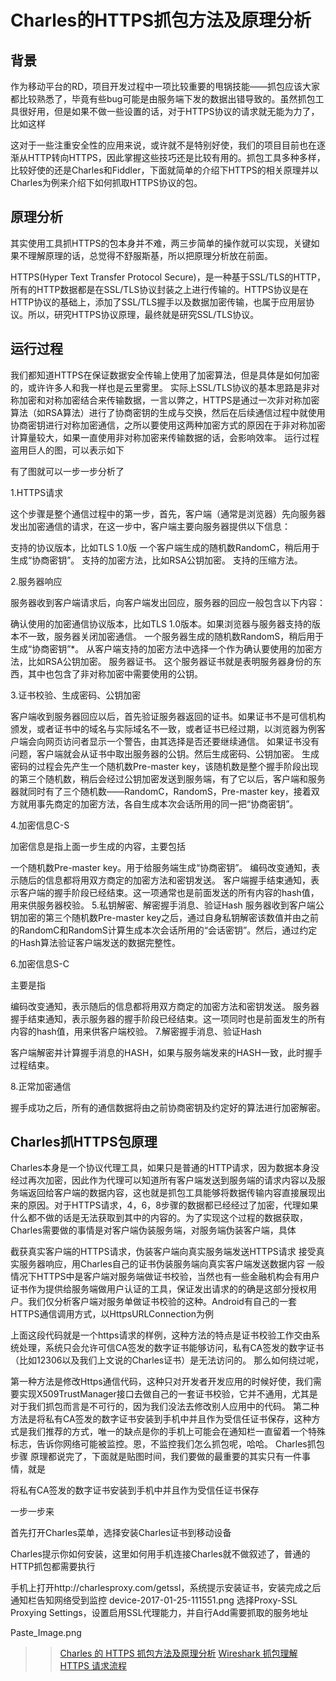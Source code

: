 # Charles的HTTPS抓包方法及原理分析


## 背景

作为移动平台的RD，项目开发过程中一项比较重要的甩锅技能——抓包应该大家都比较熟悉了，毕竟有些bug可能是由服务端下发的数据出错导致的。虽然抓包工具很好用，但是如果不做一些设置的话，对于HTTPS协议的请求就无能为力了，比如这样


这对于一些注重安全性的应用来说，或许就不是特别好使，我们的项目目前也在逐渐从HTTP转向HTTPS，因此掌握这些技巧还是比较有用的。抓包工具多种多样，比较好使的还是Charles和Fiddler，下面就简单的介绍下HTTPS的相关原理并以Charles为例来介绍下如何抓取HTTPS协议的包。

## 原理分析

其实使用工具抓HTTPS的包本身并不难，两三步简单的操作就可以实现，关键如果不理解原理的话，总觉得不舒服斯基，所以把原理分析放在前面。

HTTPS(Hyper Text Transfer Protocol Secure)，是一种基于SSL/TLS的HTTP，所有的HTTP数据都是在SSL/TLS协议封装之上进行传输的。HTTPS协议是在HTTP协议的基础上，添加了SSL/TLS握手以及数据加密传输，也属于应用层协议。所以，研究HTTPS协议原理，最终就是研究SSL/TLS协议。

## 运行过程

我们都知道HTTPS在保证数据安全传输上使用了加密算法，但是具体是如何加密的，或许许多人和我一样也是云里雾里。
实际上SSL/TLS协议的基本思路是非对称加密和对称加密结合来传输数据，一言以弊之，HTTPS是通过一次非对称加密算法（如RSA算法）进行了协商密钥的生成与交换，然后在后续通信过程中就使用协商密钥进行对称加密通信，之所以要使用这两种加密方式的原因在于非对称加密计算量较大，如果一直使用非对称加密来传输数据的话，会影响效率。
运行过程盗用巨人的图，可以表示如下



有了图就可以一步一步分析了

1.HTTPS请求

这个步骤是整个通信过程中的第一步，首先，客户端（通常是浏览器）先向服务器发出加密通信的请求，在这一步中，客户端主要向服务器提供以下信息：

支持的协议版本，比如TLS 1.0版
一个客户端生成的随机数RandomC，稍后用于生成“协商密钥”。
支持的加密方法，比如RSA公钥加密。
支持的压缩方法。

2.服务器响应

服务器收到客户端请求后，向客户端发出回应，服务器的回应一般包含以下内容：

确认使用的加密通信协议版本，比如TLS 1.0版本。如果浏览器与服务器支持的版本不一致，服务器关闭加密通信。
一个服务器生成的随机数RandomS，稍后用于生成“协商密钥”*。
从客户端支持的加密方法中选择一个作为确认要使用的加密方法，比如RSA公钥加密。
服务器证书。
这个服务器证书就是表明服务器身份的东西，其中也包含了非对称加密中需要使用的公钥。

3.证书校验、生成密码、公钥加密

客户端收到服务器回应以后，首先验证服务器返回的证书。如果证书不是可信机构颁发，或者证书中的域名与实际域名不一致，或者证书已经过期，以浏览器为例客户端会向网页访问者显示一个警告，由其选择是否还要继续通信。 如果证书没有问题，客户端就会从证书中取出服务器的公钥。然后生成密码、公钥加密。
生成密码的过程会先产生一个随机数Pre-master key，该随机数是整个握手阶段出现的第三个随机数，稍后会经过公钥加密发送到服务端，有了它以后，客户端和服务器就同时有了三个随机数——RandomC，RandomS，Pre-master key，接着双方就用事先商定的加密方法，各自生成本次会话所用的同一把“协商密钥”。

4.加密信息C-S

加密信息是指上面一步生成的内容，主要包括

一个随机数Pre-master key。用于给服务端生成“协商密钥”。
编码改变通知，表示随后的信息都将用双方商定的加密方法和密钥发送。
客户端握手结束通知，表示客户端的握手阶段已经结束。这一项通常也是前面发送的所有内容的hash值，用来供服务器校验。
5.私钥解密、解密握手消息、验证Hash
服务器收到客户端公钥加密的第三个随机数Pre-master key之后，通过自身私钥解密该数值并由之前的RandomC和RandomS计算生成本次会话所用的“会话密钥”。然后，通过约定的Hash算法验证客户端发送的数据完整性。

6.加密信息S-C

主要是指

编码改变通知，表示随后的信息都将用双方商定的加密方法和密钥发送。
服务器握手结束通知，表示服务器的握手阶段已经结束。这一项同时也是前面发生的所有内容的hash值，用来供客户端校验。
7.解密握手消息、验证Hash

客户端解密并计算握手消息的HASH，如果与服务端发来的HASH一致，此时握手过程结束。

8.正常加密通信

握手成功之后，所有的通信数据将由之前协商密钥及约定好的算法进行加密解密。

## Charles抓HTTPS包原理

Charles本身是一个协议代理工具，如果只是普通的HTTP请求，因为数据本身没经过再次加密，因此作为代理可以知道所有客户端发送到服务端的请求内容以及服务端返回给客户端的数据内容，这也就是抓包工具能够将数据传输内容直接展现出来的原因。对于HTTPS请求，4，6，8步骤的数据都已经经过了加密，代理如果什么都不做的话是无法获取到其中的内容的。为了实现这个过程的数据获取，Charles需要做的事情是对客户端伪装服务端，对服务端伪装客户端，具体

截获真实客户端的HTTPS请求，伪装客户端向真实服务端发送HTTPS请求
接受真实服务器响应，用Charles自己的证书伪装服务端向真实客户端发送数据内容
一般情况下HTTPS中是客户端对服务端做证书校验，当然也有一些金融机构会有用户证书作为提供给服务端做用户认证的工具，保证发出请求的的确是这部分授权用户。我们仅分析客户端对服务单做证书校验的这种。Android有自己的一套HTTPS通信调用方式，以HttpsURLConnection为例


上面这段代码就是一个https请求的样例，这种方法的特点是证书校验工作交由系统处理，系统只会允许可信CA签发的数字证书能够访问，私有CA签发的数字证书（比如12306以及我们上文说的Charles证书）是无法访问的。
那么如何绕过呢，

第一种方法是修改Https通信代码，这种只对开发者开发应用的时候好使，我们需要实现X509TrustManager接口去做自己的一套证书校验，它并不通用，尤其是对于我们抓包而言是不可行的，因为我们没法去修改别人应用中的代码。
第二种方法是将私有CA签发的数字证书安装到手机中并且作为受信任证书保存，这种方式是我们推荐的方式，唯一的缺点是你的手机上可能会在通知栏一直留着一个特殊标志，告诉你网络可能被监控。恩，不监控我们怎么抓包呢，哈哈。
Charles抓包步骤
原理都说完了，下面就是贴图时间，我们要做的最重要的其实只有一件事情，就是

将私有CA签发的数字证书安装到手机中并且作为受信任证书保存

一步一步来

首先打开Charles菜单，选择安装Charles证书到移动设备

Charles提示你如何安装，这里如何用手机连接Charles就不做叙述了，普通的HTTP抓包都需要执行

手机上打开http://charlesproxy.com/getssl，系统提示安装证书，安装完成之后通知栏告知网络受到监控
device-2017-01-25-111551.png
选择Proxy-SSL Proxying Settings，设置启用SSL代理能力，并自行Add需要抓取的服务地址

Paste_Image.png

>> [Charles 的 HTTPS 抓包方法及原理分析](https://www.jianshu.com/p/870451cb4eb0)
>> [Wireshark 抓包理解 HTTPS 请求流程](https://www.jianshu.com/p/cf8c2f2cd18a)